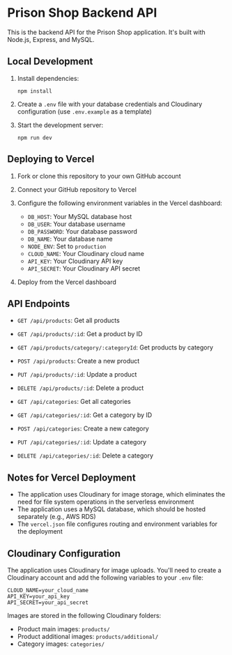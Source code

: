 # Prison Shop Backend API

This is the backend API for the Prison Shop application. It's built with Node.js, Express, and MySQL.

## Local Development

1. Install dependencies:

   ```
   npm install
   ```

2. Create a `.env` file with your database credentials and Cloudinary configuration (use `.env.example` as a template)

3. Start the development server:
   ```
   npm run dev
   ```

## Deploying to Vercel

1. Fork or clone this repository to your own GitHub account

2. Connect your GitHub repository to Vercel

3. Configure the following environment variables in the Vercel dashboard:

   - `DB_HOST`: Your MySQL database host
   - `DB_USER`: Your database username
   - `DB_PASSWORD`: Your database password
   - `DB_NAME`: Your database name
   - `NODE_ENV`: Set to `production`
   - `CLOUD_NAME`: Your Cloudinary cloud name
   - `API_KEY`: Your Cloudinary API key
   - `API_SECRET`: Your Cloudinary API secret

4. Deploy from the Vercel dashboard

## API Endpoints

- `GET /api/products`: Get all products
- `GET /api/products/:id`: Get a product by ID
- `GET /api/products/category/:categoryId`: Get products by category
- `POST /api/products`: Create a new product
- `PUT /api/products/:id`: Update a product
- `DELETE /api/products/:id`: Delete a product

- `GET /api/categories`: Get all categories
- `GET /api/categories/:id`: Get a category by ID
- `POST /api/categories`: Create a new category
- `PUT /api/categories/:id`: Update a category
- `DELETE /api/categories/:id`: Delete a category

## Notes for Vercel Deployment

- The application uses Cloudinary for image storage, which eliminates the need for file system operations in the serverless environment
- The application uses a MySQL database, which should be hosted separately (e.g., AWS RDS)
- The `vercel.json` file configures routing and environment variables for the deployment

## Cloudinary Configuration

The application uses Cloudinary for image uploads. You'll need to create a Cloudinary account and add the following variables to your `.env` file:

```
CLOUD_NAME=your_cloud_name
API_KEY=your_api_key
API_SECRET=your_api_secret
```

Images are stored in the following Cloudinary folders:

- Product main images: `products/`
- Product additional images: `products/additional/`
- Category images: `categories/`

